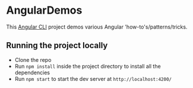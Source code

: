 # AngularDemos
This [Angular CLI](https://github.com/angular/angular-cli) project demos various Angular 'how-to's/patterns/tricks. 

## Running the project locally
* Clone the repo  
* Run `npm install` inside the project directory to install all the dependencies  
* Run `npm start` to start the dev server at `http://localhost:4200/`  


